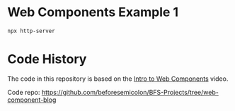 # Web Components Example 1

```bash
npx http-server
```

# Code History

The code in this repository is based on the
[Intro to Web Components](https://youtu.be/PFpUCnyztJk)
video.

Code repo:
https://github.com/beforesemicolon/BFS-Projects/tree/web-component-blog
